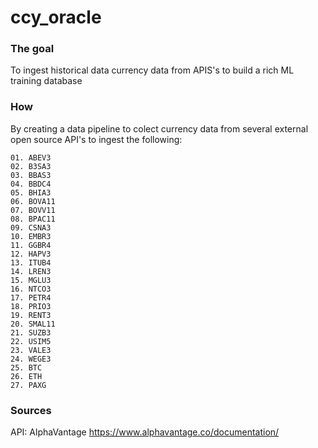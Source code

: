 # ccy_oracle

### The goal

To ingest historical data currency data from APIS's to build a rich ML training database

### How

By creating a data pipeline to colect currency data from several external open source API's to ingest the following:
```
01. ABEV3
02. B3SA3
03. BBAS3
04. BBDC4
05. BHIA3
06. BOVA11
07. BOVV11
08. BPAC11
09. CSNA3
10. EMBR3
11. GGBR4
12. HAPV3
13. ITUB4
14. LREN3
15. MGLU3
16. NTCO3
17. PETR4
18. PRIO3
19. RENT3
20. SMAL11
21. SUZB3
22. USIM5
23. VALE3
24. WEGE3
25. BTC
26. ETH
27. PAXG
```
### Sources

API: AlphaVantage
https://www.alphavantage.co/documentation/

